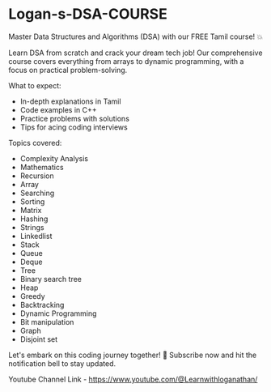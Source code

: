 # Logan-s-DSA-COURSE

Master Data Structures and Algorithms (DSA) with our FREE Tamil course! 💥

Learn DSA from scratch and crack your dream tech job! Our comprehensive course covers everything from arrays to dynamic programming, with a focus on practical problem-solving.

What to expect:
 - In-depth explanations in Tamil
 - Code examples in C++
 - Practice problems with solutions
 - Tips for acing coding interviews

Topics covered:
- Complexity Analysis
- Mathematics
- Recursion
- Array
- Searching
- Sorting
- Matrix
- Hashing
- Strings
- Linkedlist
- Stack
- Queue
- Deque
- Tree
- Binary search tree
- Heap
- Greedy
- Backtracking
- Dynamic Programming
- Bit manipulation
- Graph
- Disjoint set

Let's embark on this coding journey together! 🚀 Subscribe now and hit the notification bell to stay updated.

Youtube Channel Link - https://www.youtube.com/@Learnwithloganathan/
